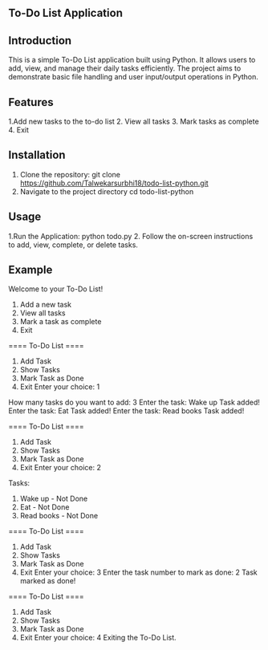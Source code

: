 ## To-Do List Application

## Introduction
This is a simple To-Do List application built using Python. It allows users to add, view, and manage their daily tasks efficiently.
The project aims to demonstrate basic file handling and user input/output operations in Python.
## Features
1.Add new tasks to the to-do list
2. View all tasks
3. Mark tasks as complete
4. Exit

## Installation
1. Clone the repository:
git clone https://github.com/Talwekarsurbhi18/todo-list-python.git
2. Navigate to the project directory
cd todo-list-python

## Usage
1.Run the Application:
python todo.py
2. Follow the on-screen instructions to add, view, complete, or delete tasks.
## Example
Welcome to your To-Do List!
1. Add a new task
2. View all tasks
3. Mark a task as complete
4. Exit

 ==== To-Do List ====
1. Add Task
2. Show Tasks
3. Mark Task as Done
4. Exit
Enter your choice: 1

How many tasks do you want to add: 3
Enter the task: Wake up
Task added!
Enter the task: Eat
Task added!
Enter the task: Read books
Task added!

==== To-Do List ====
1. Add Task
2. Show Tasks
3. Mark Task as Done
4. Exit
Enter your choice: 2

Tasks:
1. Wake up - Not Done
2. Eat - Not Done
3. Read books - Not Done

==== To-Do List ====
1. Add Task
2. Show Tasks
3. Mark Task as Done
4. Exit
Enter your choice: 3
Enter the task number to mark as done: 2
Task marked as done!

==== To-Do List ====
1. Add Task
2. Show Tasks
3. Mark Task as Done
4. Exit
Enter your choice: 4
Exiting the To-Do List.







